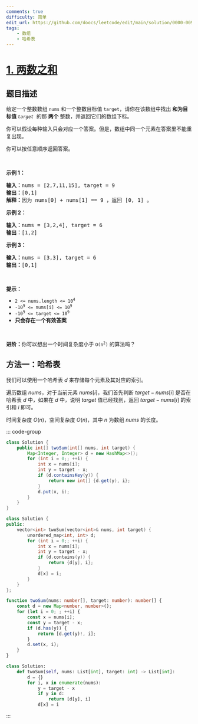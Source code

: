 ```yaml
---
comments: true
difficulty: 简单
edit_url: https://github.com/doocs/leetcode/edit/main/solution/0000-0099/0001.Two%20Sum/README.md
tags:
    - 数组
    - 哈希表
---
```


<!-- problem:start -->

# [1. 两数之和](https://leetcode.cn/problems/two-sum)

## 题目描述

<!-- description:start -->

<p>给定一个整数数组 <code>nums</code>&nbsp;和一个整数目标值 <code>target</code>，请你在该数组中找出 <strong>和为目标值 </strong><em><code>target</code></em>&nbsp; 的那&nbsp;<strong>两个</strong>&nbsp;整数，并返回它们的数组下标。</p>

<p>你可以假设每种输入只会对应一个答案。但是，数组中同一个元素在答案里不能重复出现。</p>

<p>你可以按任意顺序返回答案。</p>

<p>&nbsp;</p>

<p><strong class="example">示例 1：</strong></p>

<pre>
<strong>输入：</strong>nums = [2,7,11,15], target = 9
<strong>输出：</strong>[0,1]
<strong>解释：</strong>因为 nums[0] + nums[1] == 9 ，返回 [0, 1] 。
</pre>

<p><strong class="example">示例 2：</strong></p>

<pre>
<strong>输入：</strong>nums = [3,2,4], target = 6
<strong>输出：</strong>[1,2]
</pre>

<p><strong class="example">示例 3：</strong></p>

<pre>
<strong>输入：</strong>nums = [3,3], target = 6
<strong>输出：</strong>[0,1]
</pre>

<p>&nbsp;</p>

<p><strong>提示：</strong></p>

<ul>
	<li><code>2 &lt;= nums.length &lt;= 10<sup>4</sup></code></li>
	<li><code>-10<sup>9</sup> &lt;= nums[i] &lt;= 10<sup>9</sup></code></li>
	<li><code>-10<sup>9</sup> &lt;= target &lt;= 10<sup>9</sup></code></li>
	<li><strong>只会存在一个有效答案</strong></li>
</ul>

<p>&nbsp;</p>

<p><strong>进阶：</strong>你可以想出一个时间复杂度小于 <code>O(n<sup>2</sup>)</code> 的算法吗？</p>

<!-- description:end -->

<!-- solution:start -->

## 方法一：哈希表

我们可以使用一个哈希表 $\textit{d}$ 来存储每个元素及其对应的索引。

遍历数组 $\textit{nums}$，对于当前元素 $\textit{nums}[i]$，我们首先判断 $\textit{target} - \textit{nums}[i]$ 是否在哈希表 $\textit{d}$ 中，如果在 $\textit{d}$ 中，说明 $\textit{target}$ 值已经找到，返回 $\textit{target} - \textit{nums}[i]$ 的索引和 $i$ 即可。

时间复杂度 $O(n)$，空间复杂度 $O(n)$，其中 $n$ 为数组 $\textit{nums}$ 的长度。

<!-- tabs:start -->
::: code-group


```java [Java]
class Solution {
    public int[] twoSum(int[] nums, int target) {
        Map<Integer, Integer> d = new HashMap<>();
        for (int i = 0;; ++i) {
            int x = nums[i];
            int y = target - x;
            if (d.containsKey(y)) {
                return new int[] {d.get(y), i};
            }
            d.put(x, i);
        }
    }
}
```



```cpp [C++]
class Solution {
public:
    vector<int> twoSum(vector<int>& nums, int target) {
        unordered_map<int, int> d;
        for (int i = 0;; ++i) {
            int x = nums[i];
            int y = target - x;
            if (d.contains(y)) {
                return {d[y], i};
            }
            d[x] = i;
        }
    }
};
```

```ts [TypeScript]
function twoSum(nums: number[], target: number): number[] {
    const d = new Map<number, number>();
    for (let i = 0; ; ++i) {
        const x = nums[i];
        const y = target - x;
        if (d.has(y)) {
            return [d.get(y)!, i];
        }
        d.set(x, i);
    }
}
```

```python [Python]
class Solution:
    def twoSum(self, nums: List[int], target: int) -> List[int]:
        d = {}
        for i, x in enumerate(nums):
            y = target - x
            if y in d:
                return [d[y], i]
            d[x] = i
```
:::
<!-- tabs:end -->

<!-- solution:end -->

<!-- problem:end -->